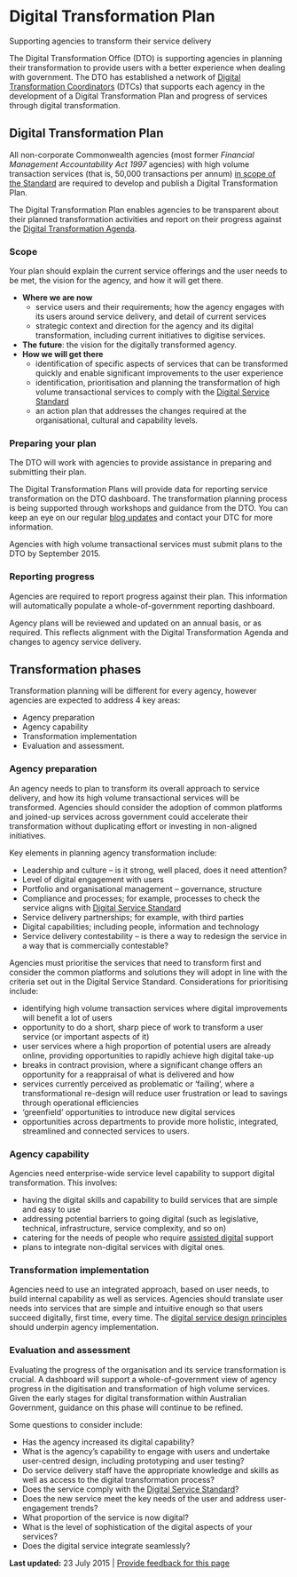 Digital Transformation Plan
===========================

Supporting agencies to transform their service delivery

The Digital Transformation Office (DTO) is supporting agencies in planning their transformation to provide users with a better experience when dealing with government. The DTO has established a network of [Digital Transformation Coordinators](../node/1061.html) (DTCs) that supports each agency in the development of a Digital Transformation Plan and progress of services through digital transformation.

Digital Transformation Plan
---------------------------

All non-corporate Commonwealth agencies (most former *Financial Management Accountability Act 1997* agencies) with high volume transaction services (that is, 50,000 transactions per annum) [in scope of the Standard](../node/856.html) are required to develop and publish a Digital Transformation Plan.

The Digital Transformation Plan enables agencies to be transparent about their planned transformation activities and report on their progress against the [Digital Transformation Agenda](../node/941.html). 

### Scope

Your plan should explain the current service offerings and the user needs to be met, the vision for the agency, and how it will get there.

-   **Where we are now**
    -   service users and their requirements; how the agency engages with its users around service delivery, and detail of current services
    -   strategic context and direction for the agency and its digital transformation, including current initiatives to digitise services.
-   **The future**: the vision for the digitally transformed agency.
-   **How we will get there**
    -   identification of specific aspects of services that can be transformed quickly and enable significant improvements to the user experience
    -   identification, prioritisation and planning the transformation of high volume transactional services to comply with the [Digital Service Standard](index.html)
    -   an action plan that addresses the changes required at the organisational, cultural and capability levels.

### Preparing your plan

The DTO will work with agencies to provide assistance in preparing and submitting their plan.

The Digital Transformation Plans will provide data for reporting service transformation on the DTO dashboard. The transformation planning process is being supported through workshops and guidance from the DTO. You can keep an eye on our regular [blog updates](../news-media/blog.1.html) and contact your DTC for more information.

Agencies with high volume transactional services must submit plans to the DTO by September 2015.  

### Reporting progress

Agencies are required to report progress against their plan. This information will automatically populate a whole-of-government reporting dashboard.

Agency plans will be reviewed and updated on an annual basis, or as required. This reflects alignment with the Digital Transformation Agenda and changes to agency service delivery.

Transformation phases
---------------------

Transformation planning will be different for every agency, however agencies are expected to address 4 key areas:

-   Agency preparation
-   Agency capability
-   Transformation implementation
-   Evaluation and assessment.

### Agency preparation

An agency needs to plan to transform its overall approach to service delivery, and how its high volume transactional services will be transformed. Agencies should consider the adoption of common platforms and joined-up services across government could accelerate their transformation without duplicating effort or investing in non-aligned initiatives.

Key elements in planning agency transformation include:

-   Leadership and culture – is it strong, well placed, does it need attention?
-   Level of digital engagement with users
-   Portfolio and organisational management – governance, structure
-   Compliance and processes; for example, processes to check the service aligns with [Digital Service Standard](index.html)
-   Service delivery partnerships; for example, with third parties
-   Digital capabilities; including people, information and technology
-   Service delivery contestability – is there a way to redesign the service in a way that is commercially contestable?

Agencies must prioritise the services that need to transform first and consider the common platforms and solutions they will adopt in line with the criteria set out in the Digital Service Standard. Considerations for prioritising include:

-   identifying high volume transaction services where digital improvements will benefit a lot of users
-   opportunity to do a short, sharp piece of work to transform a user service (or important aspects of it)
-   user services where a high proportion of potential users are already online, providing opportunities to rapidly achieve high digital take-up
-   breaks in contract provision, where a significant change offers an opportunity for a reappraisal of what is delivered and how
-   services currently perceived as problematic or ‘failing’, where a transformational re-design will reduce user frustration or lead to savings through operational efficiencies
-   ‘greenfield’ opportunities to introduce new digital services
-   opportunities across departments to provide more holistic, integrated, streamlined and connected services to users.

### Agency capability

Agencies need enterprise-wide service level capability to support digital transformation. This involves:

-   having the digital skills and capability to build services that are simple and easy to use
-   addressing potential barriers to going digital (such as legislative, technical, infrastructure, service complexity, and so on)
-   catering for the needs of people who require [assisted digital](../node/361.html) support
-   plans to integrate non-digital services with digital ones.

### Transformation implementation

Agencies need to use an integrated approach, based on user needs, to build internal capability as well as services. Agencies should translate user needs into services that are simple and intuitive enough so that users succeed digitally, first time, every time. The [digital service design principles](../node/866.html) should underpin agency implementation.

### Evaluation and assessment

Evaluating the progress of the organisation and its service transformation is crucial. A dashboard will support a whole-of-government view of agency progress in the digitisation and transformation of high volume services. Given the early stages for digital transformation within Australian Government, guidance on this phase will continue to be refined.

Some questions to consider include:

-   Has the agency increased its digital capability?
-   What is the agency’s capability to engage with users and undertake user-centred design, including prototyping and user testing?
-   Do service delivery staff have the appropriate knowledge and skills as well as access to the digital transformation process?
-   Does the service comply with the [Digital Service Standard](index.html)?
-   Does the new service meet the key needs of the user and address user-engagement trends?
-   What proportion of the service is now digital?
-   What is the level of sophistication of the digital aspects of your services?
-   Does the digital service integrate seamlessly?

**Last updated:** 23 July 2015 | [Provide feedback for this page](../feedback%3Furl_from=Digitaltransformationplanning.html)

